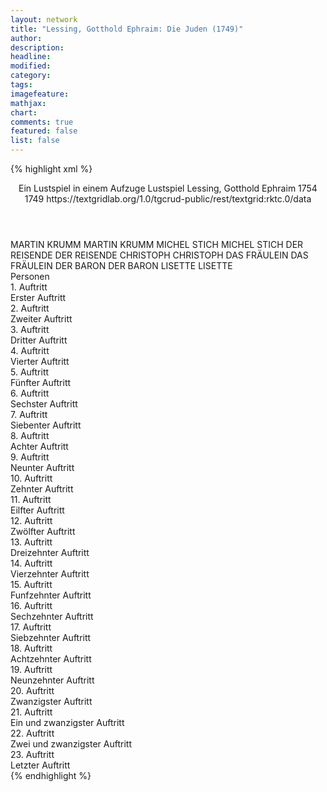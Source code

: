 ```yaml
---
layout: network
title: "Lessing, Gotthold Ephraim: Die Juden (1749)"
author:
description:
headline:
modified:
category:
tags:
imagefeature:
mathjax:
chart:
comments: true
featured: false
list: false
---
```

{% highlight xml %}
<?xml-model href="http://raw.githubusercontent.com/DLiNa/project/master/rules/lina.rnc"?><?xml-model href="http://raw.githubusercontent.com/DLiNa/project/master/rules/lina.sch"?>
<play xmlns="http://lina.digital">
  <header>
    <title>Die Juden</title>
    <subtitle>Ein Lustspiel in einem Aufzuge</subtitle>
    <genretitle>Lustspiel</genretitle>
    <author>Lessing, Gotthold Ephraim</author>
    <date type="print" when="1754">1754</date>
    <date type="premiere" when="1749">1749</date>
    <date type="written"/>
    <source>https://textgridlab.org/1.0/tgcrud-public/rest/textgrid:rktc.0/data</source>
  </header>
  <personae>
    <character>
      <name>MARTIN KRUMM</name>
      <alias xml:id="martin_krumm">
        <name>MARTIN KRUMM</name>
      </alias>
    </character>
    <character>
      <name>MICHEL STICH</name>
      <alias xml:id="michel_stich">
        <name>MICHEL STICH</name>
      </alias>
    </character>
    <character>
      <name>DER REISENDE</name>
      <alias xml:id="der_reisende">
        <name>DER REISENDE</name>
      </alias>
    </character>
    <character>
      <name>CHRISTOPH</name>
      <alias xml:id="christoph">
        <name>CHRISTOPH</name>
      </alias>
    </character>
    <character>
      <name>DAS FRÄULEIN</name>
      <alias xml:id="das_fräulein">
        <name>DAS FRÄULEIN</name>
      </alias>
    </character>
    <character>
      <name>DER BARON</name>
      <alias xml:id="der_baron">
        <name>DER BARON</name>
      </alias>
    </character>
    <character>
      <name>LISETTE</name>
      <alias xml:id="lisette">
        <name>LISETTE</name>
      </alias>
    </character>
  </personae>
  <text>
    <div>
      <head>Personen</head>
    </div>
    <div>
      <head>1. Auftritt</head>
      <div>
        <head>Erster Auftritt</head>
        <sp who="#martin_krumm">
          <amount n="5" unit="speech_acts"/>
          <amount n="138" unit="words"/>
          <amount n="1" unit="lines"/>
          <amount n="739" unit="chars"/>
        </sp>
        <sp who="#michel_stich">
          <amount n="5" unit="speech_acts"/>
          <amount n="167" unit="words"/>
          <amount n="2" unit="lines"/>
          <amount n="896" unit="chars"/>
        </sp>
      </div>
    </div>
    <div>
      <head>2. Auftritt</head>
      <div>
        <head>Zweiter Auftritt</head>
        <sp who="#martin_krumm">
          <amount n="19" unit="speech_acts"/>
          <amount n="806" unit="words"/>
          <amount n="9" unit="lines"/>
          <amount n="4323" unit="chars"/>
        </sp>
        <sp who="#der_reisende">
          <amount n="18" unit="speech_acts"/>
          <amount n="492" unit="words"/>
          <amount n="11" unit="lines"/>
          <amount n="2662" unit="chars"/>
        </sp>
      </div>
    </div>
    <div>
      <head>3. Auftritt</head>
      <div>
        <head>Dritter Auftritt</head>
        <sp who="#der_reisende">
          <amount n="1" unit="speech_acts"/>
          <amount n="107" unit="words"/>
          <amount n="637" unit="chars"/>
        </sp>
      </div>
    </div>
    <div>
      <head>4. Auftritt</head>
      <div>
        <head>Vierter Auftritt</head>
        <sp who="#der_reisende">
          <amount n="7" unit="speech_acts"/>
          <amount n="242" unit="words"/>
          <amount n="3" unit="lines"/>
          <amount n="1384" unit="chars"/>
        </sp>
        <sp who="#christoph">
          <amount n="7" unit="speech_acts"/>
          <amount n="332" unit="words"/>
          <amount n="1867" unit="chars"/>
        </sp>
      </div>
    </div>
    <div>
      <head>5. Auftritt</head>
      <div>
        <head>Fünfter Auftritt</head>
        <sp who="#der_reisende">
          <amount n="6" unit="speech_acts"/>
          <amount n="84" unit="words"/>
          <amount n="4" unit="lines"/>
          <amount n="501" unit="chars"/>
        </sp>
        <sp who="#das_fräulein">
          <amount n="6" unit="speech_acts"/>
          <amount n="276" unit="words"/>
          <amount n="1" unit="lines"/>
          <amount n="1470" unit="chars"/>
        </sp>
      </div>
    </div>
    <div>
      <head>6. Auftritt</head>
      <div>
        <head>Sechster Auftritt</head>
        <sp who="#der_baron">
          <amount n="15" unit="speech_acts"/>
          <amount n="573" unit="words"/>
          <amount n="8" unit="lines"/>
          <amount n="3240" unit="chars"/>
        </sp>
        <sp who="#der_reisende">
          <amount n="15" unit="speech_acts"/>
          <amount n="380" unit="words"/>
          <amount n="7" unit="lines"/>
          <amount n="2061" unit="chars"/>
        </sp>
      </div>
    </div>
    <div>
      <head>7. Auftritt</head>
      <div>
        <head>Siebenter Auftritt</head>
        <sp who="#das_fräulein">
          <amount n="6" unit="speech_acts"/>
          <amount n="100" unit="words"/>
          <amount n="3" unit="lines"/>
          <amount n="524" unit="chars"/>
        </sp>
        <sp who="#der_baron">
          <amount n="6" unit="speech_acts"/>
          <amount n="199" unit="words"/>
          <amount n="4" unit="lines"/>
          <amount n="1070" unit="chars"/>
        </sp>
        <sp who="#der_reisende">
          <amount n="2" unit="speech_acts"/>
          <amount n="25" unit="words"/>
          <amount n="1" unit="lines"/>
          <amount n="141" unit="chars"/>
        </sp>
      </div>
    </div>
    <div>
      <head>8. Auftritt</head>
      <div>
        <head>Achter Auftritt</head>
        <sp who="#christoph">
          <amount n="5" unit="speech_acts"/>
          <amount n="122" unit="words"/>
          <amount n="2" unit="lines"/>
          <amount n="665" unit="chars"/>
        </sp>
        <sp who="#der_baron">
          <amount n="5" unit="speech_acts"/>
          <amount n="44" unit="words"/>
          <amount n="5" unit="lines"/>
          <amount n="224" unit="chars"/>
        </sp>
        <sp who="#der_reisende">
          <amount n="6" unit="speech_acts"/>
          <amount n="112" unit="words"/>
          <amount n="4" unit="lines"/>
          <amount n="583" unit="chars"/>
        </sp>
        <sp who="#das_fräulein">
          <amount n="6" unit="speech_acts"/>
          <amount n="158" unit="words"/>
          <amount n="3" unit="lines"/>
          <amount n="799" unit="chars"/>
        </sp>
      </div>
    </div>
    <div>
      <head>9. Auftritt</head>
      <div>
        <head>Neunter Auftritt</head>
        <sp who="#der_baron">
          <amount n="5" unit="speech_acts"/>
          <amount n="87" unit="words"/>
          <amount n="3" unit="lines"/>
          <amount n="459" unit="chars"/>
        </sp>
        <sp who="#das_fräulein">
          <amount n="1" unit="speech_acts"/>
          <amount n="27" unit="words"/>
          <amount n="140" unit="chars"/>
        </sp>
        <sp who="#lisette">
          <amount n="3" unit="speech_acts"/>
          <amount n="22" unit="words"/>
          <amount n="2" unit="lines"/>
          <amount n="121" unit="chars"/>
        </sp>
        <sp who="#christoph">
          <amount n="2" unit="speech_acts"/>
          <amount n="54" unit="words"/>
          <amount n="315" unit="chars"/>
        </sp>
      </div>
    </div>
    <div>
      <head>10. Auftritt</head>
      <div>
        <head>Zehnter Auftritt</head>
        <sp who="#lisette">
          <amount n="17" unit="speech_acts"/>
          <amount n="213" unit="words"/>
          <amount n="15" unit="lines"/>
          <amount n="1122" unit="chars"/>
        </sp>
        <sp who="#christoph">
          <amount n="17" unit="speech_acts"/>
          <amount n="580" unit="words"/>
          <amount n="7" unit="lines"/>
          <amount n="3092" unit="chars"/>
        </sp>
      </div>
    </div>
    <div>
      <head>11. Auftritt</head>
      <div>
        <head>Eilfter Auftritt</head>
        <sp who="#lisette">
          <amount n="15" unit="speech_acts"/>
          <amount n="350" unit="words"/>
          <amount n="9" unit="lines"/>
          <amount n="1815" unit="chars"/>
        </sp>
        <sp who="#martin_krumm">
          <amount n="15" unit="speech_acts"/>
          <amount n="287" unit="words"/>
          <amount n="12" unit="lines"/>
          <amount n="1488" unit="chars"/>
        </sp>
      </div>
    </div>
    <div>
      <head>12. Auftritt</head>
      <div>
        <head>Zwölfter Auftritt</head>
        <sp who="#das_fräulein">
          <amount n="2" unit="speech_acts"/>
          <amount n="19" unit="words"/>
          <amount n="2" unit="lines"/>
          <amount n="91" unit="chars"/>
        </sp>
        <sp who="#lisette">
          <amount n="3" unit="speech_acts"/>
          <amount n="24" unit="words"/>
          <amount n="3" unit="lines"/>
          <amount n="100" unit="chars"/>
        </sp>
        <sp who="#martin_krumm">
          <amount n="3" unit="speech_acts"/>
          <amount n="36" unit="words"/>
          <amount n="3" unit="lines"/>
          <amount n="167" unit="chars"/>
        </sp>
      </div>
    </div>
    <div>
      <head>13. Auftritt</head>
      <div>
        <head>Dreizehnter Auftritt</head>
        <sp who="#das_fräulein">
          <amount n="6" unit="speech_acts"/>
          <amount n="130" unit="words"/>
          <amount n="2" unit="lines"/>
          <amount n="628" unit="chars"/>
        </sp>
        <sp who="#lisette">
          <amount n="5" unit="speech_acts"/>
          <amount n="153" unit="words"/>
          <amount n="785" unit="chars"/>
        </sp>
      </div>
    </div>
    <div>
      <head>14. Auftritt</head>
      <div>
        <head>Vierzehnter Auftritt</head>
        <sp who="#lisette">
          <amount n="15" unit="speech_acts"/>
          <amount n="476" unit="words"/>
          <amount n="5" unit="lines"/>
          <amount n="2632" unit="chars"/>
        </sp>
        <sp who="#christoph">
          <amount n="14" unit="speech_acts"/>
          <amount n="566" unit="words"/>
          <amount n="4" unit="lines"/>
          <amount n="2870" unit="chars"/>
        </sp>
      </div>
    </div>
    <div>
      <head>15. Auftritt</head>
      <div>
        <head>Funfzehnter Auftritt</head>
        <sp who="#der_reisende">
          <amount n="1" unit="speech_acts"/>
          <amount n="83" unit="words"/>
          <amount n="453" unit="chars"/>
        </sp>
      </div>
    </div>
    <div>
      <head>16. Auftritt</head>
      <div>
        <head>Sechzehnter Auftritt</head>
        <sp who="#martin_krumm">
          <amount n="14" unit="speech_acts"/>
          <amount n="513" unit="words"/>
          <amount n="3" unit="lines"/>
          <amount n="2616" unit="chars"/>
        </sp>
        <sp who="#der_reisende">
          <amount n="13" unit="speech_acts"/>
          <amount n="293" unit="words"/>
          <amount n="7" unit="lines"/>
          <amount n="1426" unit="chars"/>
        </sp>
      </div>
    </div>
    <div>
      <head>17. Auftritt</head>
      <div>
        <head>Siebzehnter Auftritt</head>
        <sp who="#der_reisende">
          <amount n="1" unit="speech_acts"/>
          <amount n="37" unit="words"/>
          <amount n="198" unit="chars"/>
        </sp>
      </div>
    </div>
    <div>
      <head>18. Auftritt</head>
      <div>
        <head>Achtzehnter Auftritt</head>
        <sp who="#der_reisende">
          <amount n="10" unit="speech_acts"/>
          <amount n="238" unit="words"/>
          <amount n="5" unit="lines"/>
          <amount n="1341" unit="chars"/>
        </sp>
        <sp who="#der_baron">
          <amount n="10" unit="speech_acts"/>
          <amount n="221" unit="words"/>
          <amount n="7" unit="lines"/>
          <amount n="1197" unit="chars"/>
        </sp>
      </div>
    </div>
    <div>
      <head>19. Auftritt</head>
      <div>
        <head>Neunzehnter Auftritt</head>
        <sp who="#der_reisende">
          <amount n="11" unit="speech_acts"/>
          <amount n="270" unit="words"/>
          <amount n="9" unit="lines"/>
          <amount n="1427" unit="chars"/>
        </sp>
        <sp who="#christoph">
          <amount n="11" unit="speech_acts"/>
          <amount n="448" unit="words"/>
          <amount n="3" unit="lines"/>
          <amount n="2460" unit="chars"/>
        </sp>
      </div>
    </div>
    <div>
      <head>20. Auftritt</head>
      <div>
        <head>Zwanzigster Auftritt</head>
        <sp who="#lisette">
          <amount n="4" unit="speech_acts"/>
          <amount n="112" unit="words"/>
          <amount n="3" unit="lines"/>
          <amount n="584" unit="chars"/>
        </sp>
        <sp who="#christoph">
          <amount n="2" unit="speech_acts"/>
          <amount n="73" unit="words"/>
          <amount n="1" unit="lines"/>
          <amount n="354" unit="chars"/>
        </sp>
        <sp who="#der_reisende">
          <amount n="4" unit="speech_acts"/>
          <amount n="131" unit="words"/>
          <amount n="2" unit="lines"/>
          <amount n="719" unit="chars"/>
        </sp>
      </div>
    </div>
    <div>
      <head>21. Auftritt</head>
      <div>
        <head>Ein und zwanzigster Auftritt</head>
        <sp who="#der_baron">
          <amount n="3" unit="speech_acts"/>
          <amount n="137" unit="words"/>
          <amount n="770" unit="chars"/>
        </sp>
        <sp who="#der_reisende">
          <amount n="2" unit="speech_acts"/>
          <amount n="62" unit="words"/>
          <amount n="1" unit="lines"/>
          <amount n="322" unit="chars"/>
        </sp>
        <sp who="#lisette">
          <amount n="1" unit="speech_acts"/>
          <amount n="32" unit="words"/>
          <amount n="169" unit="chars"/>
        </sp>
        <sp who="#christoph">
          <amount n="1" unit="speech_acts"/>
          <amount n="10" unit="words"/>
          <amount n="1" unit="lines"/>
          <amount n="62" unit="chars"/>
        </sp>
      </div>
    </div>
    <div>
      <head>22. Auftritt</head>
      <div>
        <head>Zwei und zwanzigster Auftritt</head>
        <sp who="#lisette">
          <amount n="3" unit="speech_acts"/>
          <amount n="22" unit="words"/>
          <amount n="3" unit="lines"/>
          <amount n="109" unit="chars"/>
        </sp>
        <sp who="#der_baron">
          <amount n="9" unit="speech_acts"/>
          <amount n="253" unit="words"/>
          <amount n="5" unit="lines"/>
          <amount n="1456" unit="chars"/>
        </sp>
        <sp who="#das_fräulein">
          <amount n="2" unit="speech_acts"/>
          <amount n="21" unit="words"/>
          <amount n="2" unit="lines"/>
          <amount n="116" unit="chars"/>
        </sp>
        <sp who="#der_reisende">
          <amount n="8" unit="speech_acts"/>
          <amount n="287" unit="words"/>
          <amount n="4" unit="lines"/>
          <amount n="1600" unit="chars"/>
        </sp>
        <sp who="#christoph">
          <amount n="3" unit="speech_acts"/>
          <amount n="132" unit="words"/>
          <amount n="1" unit="lines"/>
          <amount n="726" unit="chars"/>
        </sp>
      </div>
    </div>
    <div>
      <head>23. Auftritt</head>
      <div>
        <head>Letzter Auftritt</head>
        <sp who="#lisette">
          <amount n="2" unit="speech_acts"/>
          <amount n="25" unit="words"/>
          <amount n="2" unit="lines"/>
          <amount n="125" unit="chars"/>
        </sp>
        <sp who="#christoph">
          <amount n="2" unit="speech_acts"/>
          <amount n="45" unit="words"/>
          <amount n="1" unit="lines"/>
          <amount n="249" unit="chars"/>
        </sp>
      </div>
    </div>
  </text>
</play>
{% endhighlight %}
